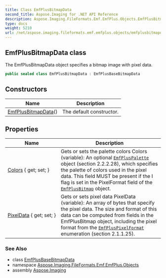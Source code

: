 ```yaml
---
title: Class EmfPlusBitmapData
second_title: Aspose.Imaging for .NET API Reference
description: Aspose.Imaging.FileFormats.Emf.EmfPlus.Objects.EmfPlusBitmapData class. The EmfPlusBitmapData object specifies a bitmap image with pixel data
type: docs
weight: 5210
url: /net/aspose.imaging.fileformats.emf.emfplus.objects/emfplusbitmapdata/
---
```

## EmfPlusBitmapData class

The EmfPlusBitmapData object specifies a bitmap image with pixel data.

```csharp
public sealed class EmfPlusBitmapData : EmfPlusBaseBitmapData
```

## Constructors

| Name | Description |
| --- | --- |
| [EmfPlusBitmapData](emfplusbitmapdata/)() | The default constructor. |

## Properties

| Name | Description |
| --- | --- |
| [Colors](../../aspose.imaging.fileformats.emf.emfplus.objects/emfplusbitmapdata/colors/) { get; set; } | Gets or sets the palette colors Colors (variable): An optional [`EmfPlusPalette`](../emfpluspalette/) object (section 2.2.2.28), which specifies the palette of colors used in the pixel data. This field MUST be present if the I flag is set in the PixelFormat field of the [`EmfPlusBitmap`](../emfplusbitmap/) object. |
| [PixelData](../../aspose.imaging.fileformats.emf.emfplus.objects/emfplusbitmapdata/pixeldata/) { get; set; } | Gets or sets pixel data PixelData (variable): An array of bytes that specify the pixel data. The size and format of this data can be computed from fields in the EmfPlusBitmap object, including the pixel format from the [`EmfPlusPixelFormat`](../../aspose.imaging.fileformats.emf.emfplus.consts/emfpluspixelformat/) enumeration (section 2.1.1.25). |

### See Also

* class [EmfPlusBaseBitmapData](../emfplusbasebitmapdata/)
* namespace [Aspose.Imaging.FileFormats.Emf.EmfPlus.Objects](../../aspose.imaging.fileformats.emf.emfplus.objects/)
* assembly [Aspose.Imaging](../../)


